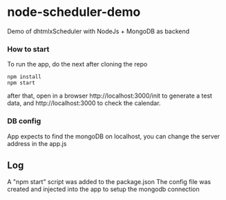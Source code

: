 node-scheduler-demo
===================

Demo of dhtmlxScheduler with NodeJs + MongoDB as backend

### How to start

To run the app, do the next after cloning the repo

~~~
npm install
npm start
~~~

after that, open in a browser http://localhost:3000/init to generate a test data, and http://localhost:3000 to check the calendar. 

### DB config

App expects to find the mongoDB on localhost, you can change the server address in the app.js 

## Log
A "npm start" script was added to the package.json
The config file was created and injected into the app to setup the mongodb connection